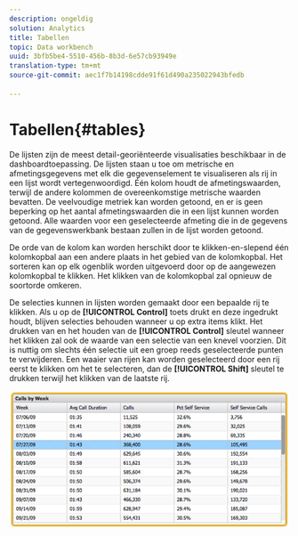 ```yaml
---
description: ongeldig
solution: Analytics
title: Tabellen
topic: Data workbench
uuid: 3bfb5be4-5510-456b-8b3d-6e57cb93949e
translation-type: tm+mt
source-git-commit: aec1f7b14198cdde91f61d490a235022943bfedb

---
```



# Tabellen{#tables}

De lijsten zijn de meest detail-georiënteerde visualisaties beschikbaar in de dashboardtoepassing. De lijsten staan u toe om metrische en afmetingsgegevens met elk die gegevenselement te visualiseren als rij in een lijst wordt vertegenwoordigd. Één kolom houdt de afmetingswaarden, terwijl de andere kolommen de overeenkomstige metrische waarden bevatten. De veelvoudige metriek kan worden getoond, en er is geen beperking op het aantal afmetingswaarden die in een lijst kunnen worden getoond. Alle waarden voor een geselecteerde afmeting die in de gegevens van de gegevenswerkbank bestaan zullen in de lijst worden getoond.

De orde van de kolom kan worden herschikt door te klikken-en-slepend één kolomkopbal aan een andere plaats in het gebied van de kolomkopbal. Het sorteren kan op elk ogenblik worden uitgevoerd door op de aangewezen kolomkopbal te klikken. Het klikken van de kolomkopbal zal opnieuw de soortorde omkeren.

De selecties kunnen in lijsten worden gemaakt door een bepaalde rij te klikken. Als u op de **[!UICONTROL Control]** toets drukt en deze ingedrukt houdt, blijven selecties behouden wanneer u op extra items klikt. Het drukken van en het houden van de **[!UICONTROL Control]** sleutel wanneer het klikken zal ook de waarde van een selectie van een knevel voorzien. Dit is nuttig om slechts één selectie uit een groep reeds geselecteerde punten te verwijderen. Een waaier van rijen kan worden geselecteerd door een rij eerst te klikken om het te selecteren, dan de **[!UICONTROL Shift]** sleutel te drukken terwijl het klikken van de laatste rij.

![](assets/table.png)

